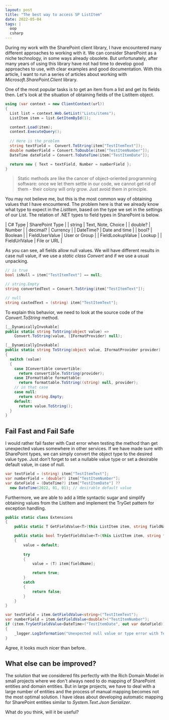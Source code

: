 ```yaml
---
layout: post
title: "The best way to access SP ListItem"
date: 2022-05-04
tags: |
  oop
  csharp
---
```


During my work with the SharePoint client library, I have encountered many different approaches to working with it. We can consider SharePoint as a niche technology, in some ways already obsolete. But unfortunately, after many years of using this library have not had time to develop good approaches to use, with clear examples and good documentation. With this article, I want to run a series of articles about working with _Microsoft.SharePoint.Client_ library.

One of the most popular tasks is to get an item from a list and get its fields then. Let's look at the situation of obtaining fields of the ListItem object.
``` csharp
using (var context = new ClientContext(url))
{
  List list = context.Web.GetList("Lists/items");
  ListItem item = list.GetItemById(1);

  context.Load(item);
  context.ExecuteQuery();
  
  // Here is the problem
  string textField =  Convert.ToString(item["TestItemText"]);
  double numberField = Convert.ToDouble(item["TestItemNumber"]);
  DateTime dateField = Convert.ToDateTime(item["TestItemDate"]);

  return new { Text = textField, Number = numberField };
}
```
> Static methods are like the cancer of object-oriented programming software: once we let them settle in our code, we cannot get rid of them - their colony will only grow. Just avoid them in principle.

You may not believe me, but this is the most common way of obtaining values that I have encountered. The problem here is that we already know what type to expect in the _ListItem_, based on the type we set in the settings of our List. The relation of .NET types to field types in SharePoint is below.

| C# Type          | SharePoint Type    |
| string           | Text, Note, Choice |
| double?          | Number             |
| decimal?         | Currency           |
| DateTime?        | Date and time      |
| bool?            | Boolean            |
| FieldUserValue   | User or Group      |
| FieldLookupValue | Lookup             |
| FieldUrlValue    | File or URL        |

As you can see, all fields allow null values. We will have different results in case null value, if we use a _static class Convert_ and if we use a usual unpacking. 
``` csharp
// is true
bool isNull = item["TestItemText"] == null; 

// string.Empty
string convertedText = Convert.ToString(item["TestItemText"]); 

// null
string castedText = (string) item["TestItemText"];
```
To explain this behavior, we need to look at the source code of the _Convert.ToString_ method.

``` csharp
[__DynamicallyInvokable]
public static string ToString(object value) => 
	Convert.ToString(value, (IFormatProvider) null);

[__DynamicallyInvokable]
public static string ToString(object value, IFormatProvider provider)
{
  switch (value)
  {
    case IConvertible convertible:
      return convertible.ToString(provider);
    case IFormattable formattable:
      return formattable.ToString((string) null, provider);
    // in that case
    case null:
      return string.Empty;
    default:
      return value.ToString();
  }
}
```
## Fail Fast and Fail Safe

I would rather fail faster with Cast error when testing the method than get unexpected values somewhere in other services. If we have made sure with SharePoint types, we can simply convert the object type to the desired value type. Just don’t forget to set a nullable value type or set a desirable default value, in case of null.

``` csharp
var textField = (string) item["TestItemText"];
var numberField = (double?) item["TestItemNumber"];
var dateField = (DateTime?) item["TestItemDate"] ?? 
  new DateTime(2022, 01, 01); // desirable default value
```

Furthermore, we are able to add a little syntactic sugar and simplify obtaining values from the ListItem and implement the TryGet pattern for exception handling.

``` csharp
public static class Extensions
{
    public static T GetFieldValue<T>(this ListItem item, string fieldName) => (T) item[fieldName];

    public static bool TryGetFieldValue<T>(this ListItem item, string fieldName, out T value)
    {
        value = default; 
        
        try
        {
            value = (T) item[fieldName];

            return true;
        }
        catch
        {
            return false;
        }
    }
}

var textField = item.GetFieldValue<string>("TestItemText");
var numberField = item.GetFieldValue<double?>("TestItemNumber");
if (item.TryGetFieldValue<DateTime>("TestItemDate", out var dateField))
{
    _logger.LogInformation("Unexpected null value or type error with TestItemDate field");
}
```
Agree, it looks much nicer than before.

## What else can be improved?

The solution that we considered fits perfectly with the Rich Domain Model in small projects where we don't always need to do mapping of SharePoint entities and domain entities. But in large projects, we have to deal with a large number of entities and the process of manual mapping becomes not the most optimal solution.
I have ideas about developing automatic mapping for SharePoint entities similar to _System.Text.Json Serializer_. 

What do you think, will it be useful?
